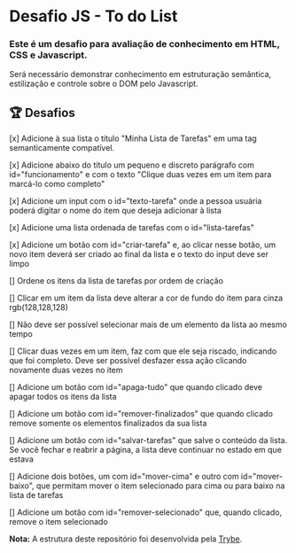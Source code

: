 
<!-- Olá, Tryber!
Esse é apenas um arquivo inicial para o README do seu projeto.
É essencial que você preencha esse documento por conta própria, ok?
Não deixe de usar nossas dicas de escrita de README de projetos, e deixe sua criatividade brilhar!
:warning: IMPORTANTE: você precisa deixar nítido:
- quais arquivos/pastas foram desenvolvidos por você; 
- quais arquivos/pastas foram desenvolvidos por outra pessoa estudante;
- quais arquivos/pastas foram desenvolvidos pela Trybe.
-->

# Desafio JS - To do List

### Este é um desafio para avaliação de conhecimento em **HTML**, **CSS** e **Javascript**.


Será necessário demonstrar conhecimento em estruturação semântica, estilização e controle sobre o DOM pelo Javascript.

## :trophy: Desafios

[x] Adicione à sua lista o título "Minha Lista de Tarefas" em uma tag semanticamente compatível.

[x] Adicione abaixo do título um pequeno e discreto parágrafo com id="funcionamento" e com o texto "Clique duas vezes em um item para marcá-lo como completo"

[x] Adicione um input com o id="texto-tarefa" onde a pessoa usuária poderá digitar o nome do item que deseja adicionar à lista

[x] Adicione uma lista ordenada de tarefas com o id="lista-tarefas"

[x] Adicione um botão com id="criar-tarefa" e, ao clicar nesse botão, um novo item deverá ser criado ao final da lista e o texto do input deve ser limpo

[] Ordene os itens da lista de tarefas por ordem de criação

[] Clicar em um item da lista deve alterar a cor de fundo do item para cinza rgb(128,128,128)

[] Não deve ser possível selecionar mais de um elemento da lista ao mesmo tempo

[] Clicar duas vezes em um item, faz com que ele seja riscado, indicando que foi completo. Deve ser possível desfazer essa ação clicando novamente duas vezes no item

[] Adicione um botão com id="apaga-tudo" que quando clicado deve apagar todos os itens da lista

[] Adicione um botão com id="remover-finalizados" que quando clicado remove somente os elementos finalizados da sua lista

[] Adicione um botão com id="salvar-tarefas" que salve o conteúdo da lista. Se você fechar e reabrir a página, a lista deve continuar no estado em que estava

[] Adicione dois botões, um com id="mover-cima" e outro com id="mover-baixo", que permitam mover o item selecionado para cima ou para baixo na lista de tarefas

[] Adicione um botão com id="remover-selecionado" que, quando clicado, remove o item selecionado


**Nota:** A estrutura deste repositório foi desenvolvida pela [Trybe](https://www.betrybe.com/).


